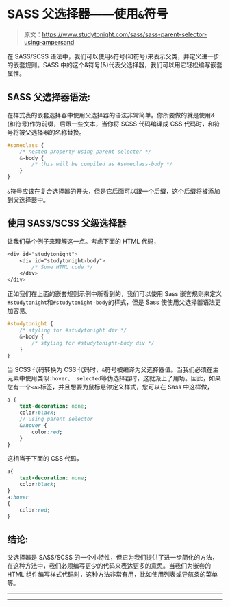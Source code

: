 # SASS 父选择器——使用`&`符号

> 原文：<https://www.studytonight.com/sass/sass-parent-selector-using-ampersand>

在 SASS/SCSS 语法中，我们可以使用`&`符号(和符号)来表示父类，并定义进一步的嵌套规则。SASS 中的这个&符号(&)代表父选择器，我们可以用它轻松编写嵌套属性。

## SASS 父选择器语法:

在样式表的嵌套选择器中使用父选择器的语法非常简单。你所要做的就是使用&(和符号)作为前缀，后跟一些文本，当你将 SCSS 代码编译成 CSS 代码时，和符号将被父选择器的名称替换。

```sass
#someclass {
    /* nested property using parent selector */
    &-body {
        /* this will be compiled as #someclass-body */
    }
}
```

`&`符号应该在复合选择器的开头，但是它后面可以跟一个后缀，这个后缀将被添加到父选择器中。

## 使用 SASS/SCSS 父级选择器

让我们举个例子来理解这一点。考虑下面的 HTML 代码，

```sass
<div id="studytonight">
    <div id="studytonight-body">
        /* Some HTML code */
    </div>
</div>
```

正如我们在上面的嵌套规则示例中所看到的，我们可以使用 Sass 嵌套规则来定义`#studytonight`和`#studytonight-body`的样式，但是 Sass 使使用父选择器语法更加容易。

```sass
#studytonight {
    /* styling for #studytonight div */
    &-body {
        /* styling for #studytonight-body div */
    }
}
```

当 SCSS 代码转换为 CSS 代码时，`&`符号被编译为父选择器值。当我们必须在主元素中使用类似`:hover`、`:selected`等伪选择器时，这就派上了用场。因此，如果您有一个`<a>`标签，并且想要为鼠标悬停定义样式，您可以在 Sass 中这样做，

```sass
a {
    text-decoration: none;
    color:black;
    // using parent selector
    &:hover {
        color:red;
    }
}
```

这相当于下面的 CSS 代码，

```sass
a{ 
    text-decoration: none;
    color:black;
}
a:hover
{
    color:red;
}
```

## 结论:

父选择器是 SASS/SCSS 的一个小特性，但它为我们提供了进一步简化的方法，在这种方法中，我们必须编写更少的代码来表达更多的意思。当我们为嵌套的 HTML 组件编写样式代码时，这种方法非常有用，比如使用列表或导航条的菜单等。

* * *

* * *